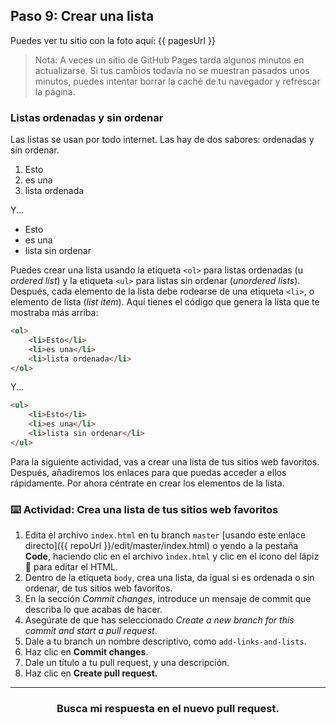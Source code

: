 ## Paso 9: Crear una lista

Puedes ver tu sitio con la foto aquí: {{ pagesUrl }}

> Nota: A veces un sitio de GitHub Pages tarda algunos minutos en actualizarse. Si tus cambios todavía no se muestran pasados unos minutos, puedes intentar borrar la caché de tu navegador y refrescar la página.

### Listas ordenadas y sin ordenar

Las listas se usan por todo internet. Las hay de dos sabores: ordenadas y sin ordenar.

1. Esto
2. es una
3. lista ordenada

Y...

- Esto
- es una
- lista sin ordenar

Puedes crear una lista usando la etiqueta `<ol>` para listas ordenadas (u _ordered list_) y la etiqueta `<ul>` para listas sin ordenar (_unordered lists_). Después, cada elemento de la lista debe rodearse de una etiqueta `<li>`, o elemento de lista (_list item_). Aquí tienes el código que genera la lista que te mostraba más arriba:

```html
<ol>
    <li>Esto</li>
    <li>es una</li>
    <li>lista ordenada</li>
</ol>
```

Y...

```html
<ul>
    <li>Esto</li>
    <li>es una</li>
    <li>lista sin ordenar</li>
</ul>
```

Para la siguiente actividad, vas a crear una lista de tus sitios web favoritos. Después, añadiremos los enlaces para que puedas acceder a ellos rápidamente. Por ahora céntrate en crear los elementos de la lista.

### :keyboard: Actividad: Crea una lista de tus sitios web favoritos

1. Edita el archivo `index.html` en tu branch `master` [usando este enlace directo]({{ repoUrl }}/edit/master/index.html) o yendo a la pestaña **Code**, haciendo clic en el archivo `index.html` y clic en el icono del lápiz :pencil: para editar el HTML.
1. Dentro de la etiqueta `body`, crea una lista, da igual si es ordenada o sin ordenar, de tus sitios web favoritos. 
1. En la sección _Commit changes_, introduce un mensaje de commit que describa lo que acabas de hacer.
1. Asegúrate de que has seleccionado _Create a new branch for this commit and start a pull request_.
1. Dale a tu branch un nombre descriptivo, como `add-links-and-lists`.
1. Haz clic en **Commit changes**.
1. Dale un título a tu pull request, y una descripción.
1. Haz clic en **Create pull request.**

<hr>
<h3 align="center">Busca mi respuesta en el nuevo pull request.</h3>
